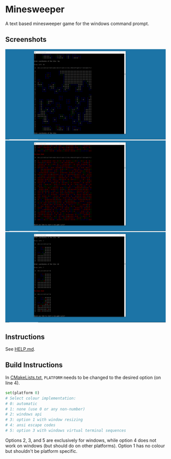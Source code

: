 # Minesweeper
A text based minesweeper game for the windows command prompt.

## Screenshots

![Screenshot 1](/screenshots/v1.0%20Demo%201.png?raw=true "Screenshot")
![Screenshot 2](/screenshots/v1.0%20Demo%202.png?raw=true "Screenshot")
![Screenshot 3](/screenshots/v1.0%20Demo%203.png?raw=true "Screenshot")

## Instructions
See [HELP.md](HELP.md).

## Build Instructions

In [CMakeLists.txt](source/CMakeLists.txt), `PLATFORM` needs to be changed
to the desired option (on line 4).
```python
set(platform 0)
# Select colour implementation: 
# 0: automatic
# 1: none (use 0 or any non-number)
# 2: windows api
# 3: option 1 with window resizing
# 4: ansi escape codes
# 5: option 3 with windows virtual terminal sequences
```
Options 2, 3, and 5 are exclusively for windows, while option 4 does not work on windows (but should do
on other platforms). Option 1 has no colour but shouldn't be platform specific.
